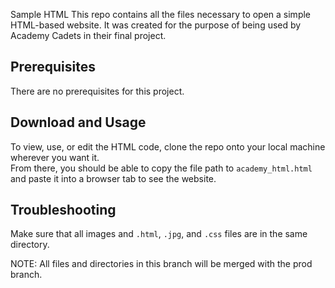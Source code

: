 Sample HTML
This repo contains all the files necessary to open a simple HTML-based website. It was created for the purpose of being used by Academy Cadets in their final project.

## Prerequisites
There are no prerequisites for this project.

## Download and Usage
To view, use, or edit the HTML code, clone the repo onto your local machine wherever you want it. <br>
From there, you should be able to copy the file path to `academy_html.html` and paste it into a browser tab to see the website.

## Troubleshooting
Make sure that all images and `.html`, `.jpg`, and `.css` files are in the same directory.


NOTE: All files and directories in this branch will be merged with the prod branch.
